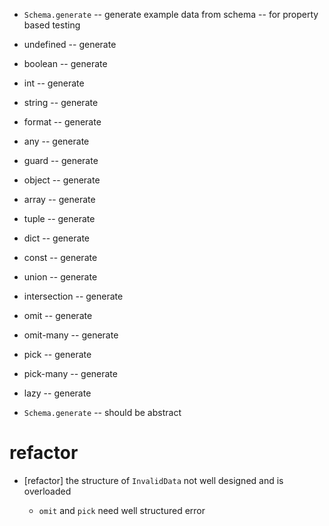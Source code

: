 - `Schema.generate` -- generate example data from schema -- for property based testing

- undefined -- generate
- boolean -- generate

- int -- generate

- string -- generate
- format -- generate

- any -- generate
- guard -- generate
- object -- generate
- array -- generate
- tuple -- generate
- dict -- generate
- const -- generate
- union -- generate
- intersection -- generate
- omit -- generate
- omit-many -- generate
- pick -- generate
- pick-many -- generate
- lazy -- generate

- `Schema.generate` -- should be abstract

# refactor

- [refactor] the structure of `InvalidData` not well designed and is overloaded

  - `omit` and `pick` need well structured error
